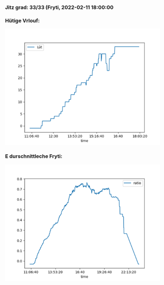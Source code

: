### Jitz grad: 33/33 (Fryti, 2022-02-11 18:00:00

### Hütige Vrlouf:
![Graph](Today.png)

### E durschnittleche Fryti:
![Graph](Fryti.png)